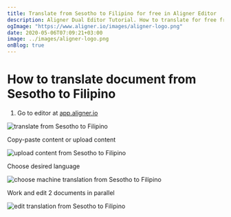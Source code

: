 ```yaml
---
title: Translate from Sesotho to Filipino for free in Aligner Editor
description: Aligner Dual Editor Tutorial. How to translate for free from Sesotho to Filipino. Aligner is multilingual document management platform. 
ogImage: "https://www.aligner.io/images/aligner-logo.png"
date: 2020-05-06T07:09:21+03:00
image: ../images/aligner-logo.png
onBlog: true
---
```


# How to translate document from Sesotho to Filipino

1. Go to editor at [app.aligner.io](https://app.aligner.io "Aligner App web page")

![translate from Sesotho to Filipino](../aligner-blank-editor.png "translate from Sesotho to Filipino")

Copy-paste content or upload content

![upload content from Sesotho to Filipino](../aligner-uploaded-document.png "upload content from Sesotho to Filipino")

Choose desired language

![choose machine translation from Sesotho to Filipino](../aligner-language-dropdown.png "choose machine translation from Sesotho to Filipino")

Work and edit 2 documents in parallel

![edit translation from Sesotho to Filipino](../aligner-double-sitded-editor.png "edit translation from Sesotho to Filipino")

